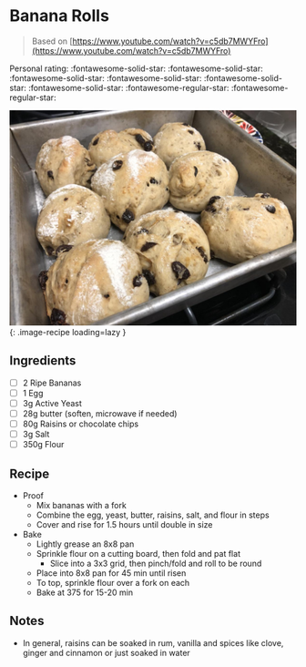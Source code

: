 # Banana Rolls

> Based on [https://www.youtube.com/watch?v=c5db7MWYFro](https://www.youtube.com/watch?v=c5db7MWYFro)

<!-- {cts} rating=3; (User can specify rating on scale of 1-5) -->
Personal rating: :fontawesome-solid-star: :fontawesome-solid-star: :fontawesome-solid-star: :fontawesome-solid-star: :fontawesome-solid-star: :fontawesome-solid-star: :fontawesome-regular-star: :fontawesome-regular-star:
<!-- {cte} -->

<!-- {cts} name_image=banana_rolls.jpeg; (User can specify image name) -->
![banana_rolls.jpeg](./banana_rolls.jpeg){: .image-recipe loading=lazy }
<!-- {cte} -->

## Ingredients

* [ ] 2 Ripe Bananas
* [ ] 1 Egg
* [ ] 3g Active Yeast
* [ ] 28g butter (soften, microwave if needed)
* [ ] 80g Raisins or chocolate chips
* [ ] 3g Salt
* [ ] 350g Flour

## Recipe

* Proof
    * Mix bananas with a fork
    * Combine the egg, yeast, butter, raisins, salt, and flour in steps
    * Cover and rise for 1.5 hours until double in size
* Bake
    * Lightly grease an 8x8 pan
    * Sprinkle flour on a cutting board, then fold and pat flat
        * Slice into a 3x3 grid, then pinch/fold and roll to be round
    * Place into 8x8 pan for 45 min until risen
    * To top, sprinkle flour over a fork on each
    * Bake at 375 for 15-20 min

## Notes

* In general, raisins can be soaked in rum, vanilla and spices like clove, ginger and cinnamon or just soaked in water
